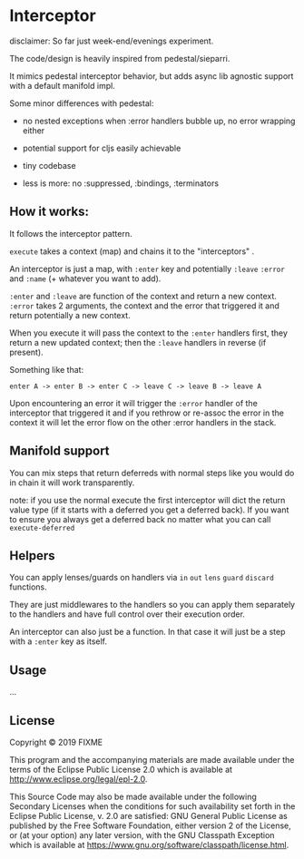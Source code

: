 # Interceptor

disclaimer: So far just week-end/evenings experiment.

The code/design is heavily inspired from pedestal/sieparri.

It mimics pedestal interceptor behavior, but adds async lib agnostic
support with a default manifold impl.

Some minor differences with pedestal:

* no nested exceptions when :error handlers bubble up, no error wrapping either

* potential support for cljs easily achievable

* tiny codebase

* less is more: no :suppressed, :bindings, :terminators

## How it works:

It follows the interceptor pattern.

`execute` takes a context (map) and chains it to the "interceptors" .

An interceptor is just a map, with `:enter` key and potentially
`:leave` `:error` and `:name` (+ whatever you want to add).

`:enter` and `:leave` are function of the context and return a new
context. `:error` takes 2 arguments, the context and the error that
triggered it and return potentially a new context.

When you execute it will pass the context to the `:enter` handlers first,
they return a new updated context; then the `:leave` handlers in reverse
(if present).

Something like that:

``` text
enter A -> enter B -> enter C -> leave C -> leave B -> leave A

```

Upon encountering an error it will trigger the `:error` handler of the
interceptor that triggered it and if you rethrow or re-assoc the error
in the context it will let the error flow on the other :error handlers
in the stack.

## Manifold support

You can mix steps that return deferreds with normal steps like you
would do in chain it will work transparently.

note: if you use the normal execute the first interceptor will dict
the return value type (if it starts with a deferred you get a deferred
back). If you want to ensure you always get a deferred back no matter
what you can call `execute-deferred`

## Helpers

You can apply lenses/guards on handlers via `in` `out` `lens` `guard`
`discard` functions.

They are just middlewares to the handlers so you can apply them
separately to the handlers and have full control over their execution
order.

An interceptor can also just be a function. In that case it will just
be a step with a `:enter` key as itself.

## Usage

...


## License

Copyright © 2019 FIXME

This program and the accompanying materials are made available under the
terms of the Eclipse Public License 2.0 which is available at
http://www.eclipse.org/legal/epl-2.0.

This Source Code may also be made available under the following Secondary
Licenses when the conditions for such availability set forth in the Eclipse
Public License, v. 2.0 are satisfied: GNU General Public License as published by
the Free Software Foundation, either version 2 of the License, or (at your
option) any later version, with the GNU Classpath Exception which is available
at https://www.gnu.org/software/classpath/license.html.
